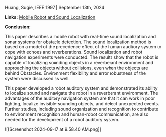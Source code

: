 Huang, Sugie, IEEE 1997 | September 13th, 2024

**Links:** [Mobile Robot and Sound Localization](https://ieeexplore.ieee.org/abstract/document/655085/authors#authors)

**Conclusion:** 

This paper describes a mobile robot with real-time sound localization and sonar systems for obstacle detection. The sound localization method is based on a model of the precedence effect of the human auditory system to cope with echoes and reverberations. Sound localization and robot navigation experiments were conducted. The results show that the robot is capable of localizing sounding objects in a reverberant environment and approaching the objects without collisions, even when the objects are behind Obstacles. Environment flexibility and error robustness of the system were discussed as well.

This paper developed a robot auditory system and demonstrated its ability to localize sound and navigate the robot in a reverberant environment. The advantages of the auditory navigation system are that it can work in poor lighting, localize invisible-sounding objects, and detect unexpected events. Further studies, including sound organization and recognition to contribute to environment recognition and human-robot communication, are also needed for the development of a robot auditory system.

![[Screenshot 2024-09-17 at 9.58.40 AM.png]]
